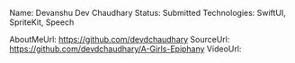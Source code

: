 Name: Devanshu Dev Chaudhary
Status: Submitted
Technologies: SwiftUI, SpriteKit, Speech

AboutMeUrl: https://github.com/devdchaudhary
SourceUrl: https://github.com/devdchaudhary/A-Girls-Epiphany
VideoUrl:

<!---
EXAMPLE
Name: John Appleseed
Status: Submitted <or> Winner <or> Distinguished <or> Rejected
Technologies: SwiftUI, RealityKit, CoreGraphic

AboutMeUrl: https://linkedin.com/in/johnappleseed
SourceUrl: https://github.com/johnappleseed/wwdc2025
VideoUrl: https://youtu.be/ABCDE123456
-->
